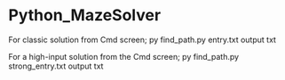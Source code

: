 # Python_MazeSolver
For classic solution from Cmd screen;
py find_path.py entry.txt output txt

For a high-input solution from the Cmd screen;
py find_path.py strong_entry.txt output txt

